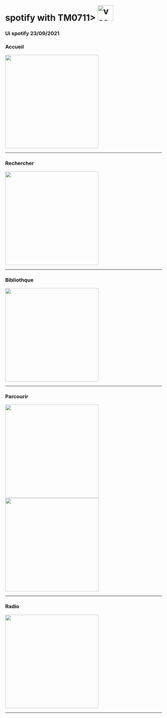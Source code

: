 <h1>spotify with TM0711>
<img src="https://upload.wikimedia.org/wikipedia/commons/thumb/1/19/Spotify_logo_without_text.svg/1024px-Spotify_logo_without_text.svg.png" alt="vscode Logo" with="50" height="50"/>
<h3> Ui spotify 23/09/2021</h3>


<h3>Accueil</h3>
<img src="https://github.com/abenkoula71/spotify/blob/main/Screenshot_1633421127.png" width="300" />
<hr>
<h3>Rechercher</h3>
<img src="https://github.com/abenkoula71/spotify/blob/main/Screenshot_1633421139.png" width="300" />
<hr>
<h3>Bibliothque</h3>
<img src="https://github.com/abenkoula71/spotify/blob/main/Screenshot_1633421146.png" width="300" />
<hr>

<h3>Parcourir</h3>
<img src="https://github.com/abenkoula71/spotify/blob/main/Screenshot_1633421226.png" width="300" />
<img src="https://github.com/abenkoula71/spotify/blob/main/Screenshot_1633421237.png" width="300" />
<hr>

<h3>Radio</h3>
<img src="https://github.com/abenkoula71/spotify/blob/main/Screenshot_1633421233.png" width="300" />
<hr>

